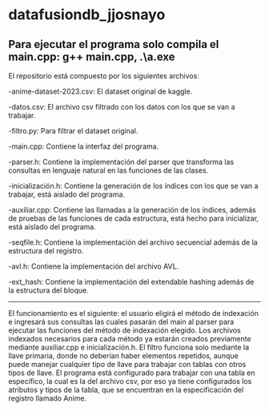 # datafusiondb_jjosnayo

## Para ejecutar el programa solo compila el main.cpp: g++ main.cpp, .\a.exe

El repositorio está compuesto por los siguientes archivos:

-anime-dataset-2023.csv: El dataset original de kaggle.

-datos.csv: El archivo csv filtrado con los datos con los que se van a trabajar.

-filtro.py: Para filtrar el dataset original.

-main.cpp: Contiene la interfaz del programa.

-parser.h: Contiene la implementación del parser que transforma las consultas en lenguaje natural en las funciones de las clases.

-inicialización.h: Contiene la generación de los índices con los que se van a trabajar, está aislado del programa.

-auxiliar.cpp: Contiene las llamadas a la generación de los índices, además de pruebas de las funciones de cada estructura, está hecho para inicializar, está aislado del programa.

-seqfile.h: Contiene la implementación del archivo secuencial además de la estructura del registro.

-avl.h: Contiene la implementación del archivo AVL.

-ext_hash: Contiene la implementación del extendable hashing además de la estructura del bloque.

-----------------------------------------------------------------------------------------------------------------
El funcionamiento es el siguiente: el usuario eligirá el método de indexación e ingresará sus consultas las cuales pasarán del main al parser para ejecutar las funciones del método de indexación elegido. Los archivos indexados necesarios para cada método ya estarán creados previamente mediante auxiliar.cpp e inicialización.h. El filtro funciona solo mediante la llave primaria, donde no deberían haber elementos repetidos, aunque puede manejar cualquier tipo de llave para trabajar con tablas con otros tipos de llave. El programa está configurado para trabajar con una tabla en específico, la cual es la del archivo csv, por eso ya tiene configurados los atributos y tipos de la tabla, que se encuentran en la especificación del registro llamado Anime.
